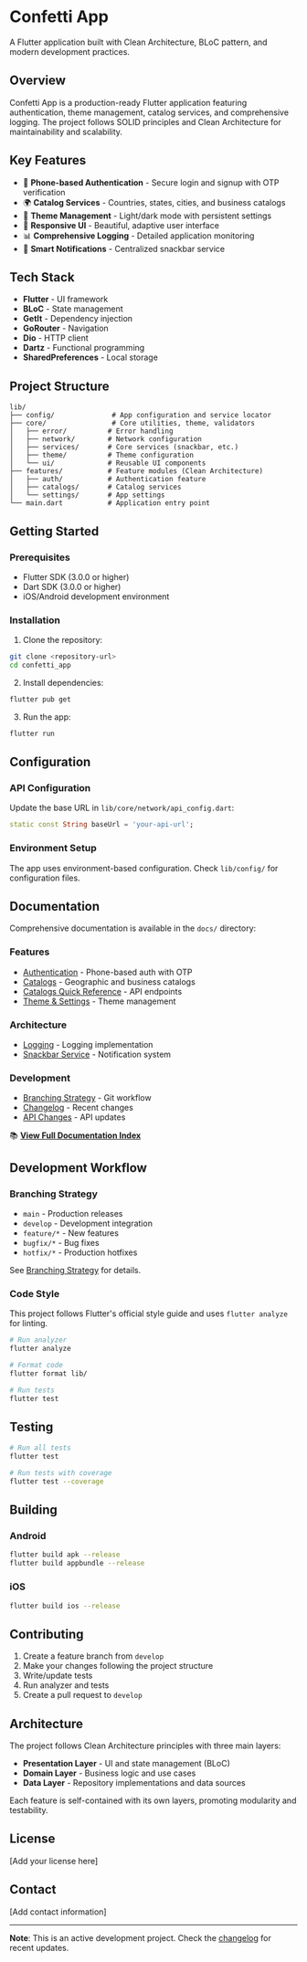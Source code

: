 # Confetti App

A Flutter application built with Clean Architecture, BLoC pattern, and modern development practices.

## Overview

Confetti App is a production-ready Flutter application featuring authentication, theme management, catalog services, and comprehensive logging. The project follows SOLID principles and Clean Architecture for maintainability and scalability.

## Key Features

- 🔐 **Phone-based Authentication** - Secure login and signup with OTP verification
- 🌍 **Catalog Services** - Countries, states, cities, and business catalogs
- 🎨 **Theme Management** - Light/dark mode with persistent settings
- 📱 **Responsive UI** - Beautiful, adaptive user interface
- 📊 **Comprehensive Logging** - Detailed application monitoring
- 🔔 **Smart Notifications** - Centralized snackbar service

## Tech Stack

- **Flutter** - UI framework
- **BLoC** - State management
- **GetIt** - Dependency injection
- **GoRouter** - Navigation
- **Dio** - HTTP client
- **Dartz** - Functional programming
- **SharedPreferences** - Local storage

## Project Structure

```
lib/
├── config/              # App configuration and service locator
├── core/                # Core utilities, theme, validators
│   ├── error/          # Error handling
│   ├── network/        # Network configuration
│   ├── services/       # Core services (snackbar, etc.)
│   ├── theme/          # Theme configuration
│   └── ui/             # Reusable UI components
├── features/           # Feature modules (Clean Architecture)
│   ├── auth/           # Authentication feature
│   ├── catalogs/       # Catalog services
│   └── settings/       # App settings
└── main.dart           # Application entry point
```

## Getting Started

### Prerequisites

- Flutter SDK (3.0.0 or higher)
- Dart SDK (3.0.0 or higher)
- iOS/Android development environment

### Installation

1. Clone the repository:
```bash
git clone <repository-url>
cd confetti_app
```

2. Install dependencies:
```bash
flutter pub get
```

3. Run the app:
```bash
flutter run
```

## Configuration

### API Configuration

Update the base URL in `lib/core/network/api_config.dart`:
```dart
static const String baseUrl = 'your-api-url';
```

### Environment Setup

The app uses environment-based configuration. Check `lib/config/` for configuration files.

## Documentation

Comprehensive documentation is available in the `docs/` directory:

### Features
- [Authentication](docs/features/authentication.md) - Phone-based auth with OTP
- [Catalogs](docs/features/catalogs.md) - Geographic and business catalogs
- [Catalogs Quick Reference](docs/features/catalogs-quick-reference.md) - API endpoints
- [Theme & Settings](docs/features/theme-and-settings.md) - Theme management

### Architecture
- [Logging](docs/architecture/logging.md) - Logging implementation
- [Snackbar Service](docs/architecture/snackbar-service.md) - Notification system

### Development
- [Branching Strategy](docs/development/branching-strategy.md) - Git workflow
- [Changelog](docs/development/changelog.md) - Recent changes
- [API Changes](docs/development/catalogs-api-changes.md) - API updates

📚 **[View Full Documentation Index](docs/README.md)**

## Development Workflow

### Branching Strategy

- `main` - Production releases
- `develop` - Development integration
- `feature/*` - New features
- `bugfix/*` - Bug fixes
- `hotfix/*` - Production hotfixes

See [Branching Strategy](docs/development/branching-strategy.md) for details.

### Code Style

This project follows Flutter's official style guide and uses `flutter analyze` for linting.

```bash
# Run analyzer
flutter analyze

# Format code
flutter format lib/

# Run tests
flutter test
```

## Testing

```bash
# Run all tests
flutter test

# Run tests with coverage
flutter test --coverage
```

## Building

### Android
```bash
flutter build apk --release
flutter build appbundle --release
```

### iOS
```bash
flutter build ios --release
```

## Contributing

1. Create a feature branch from `develop`
2. Make your changes following the project structure
3. Write/update tests
4. Run analyzer and tests
5. Create a pull request to `develop`

## Architecture

The project follows Clean Architecture principles with three main layers:

- **Presentation Layer** - UI and state management (BLoC)
- **Domain Layer** - Business logic and use cases
- **Data Layer** - Repository implementations and data sources

Each feature is self-contained with its own layers, promoting modularity and testability.

## License

[Add your license here]

## Contact

[Add contact information]

---

**Note**: This is an active development project. Check the [changelog](docs/development/changelog.md) for recent updates.
